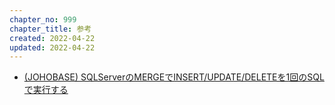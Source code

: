 ```yaml
---
chapter_no: 999
chapter_title: 参考
created: 2022-04-22
updated: 2022-04-22
---
```

- [(JOHOBASE) SQLServerのMERGEでINSERT/UPDATE/DELETEを1回のSQLで実行する](https://johobase.com/sqlserver-merge-insert-update-delete/)